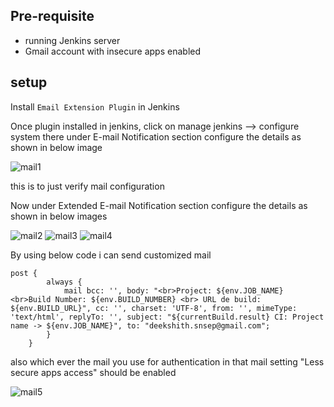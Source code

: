 ## Pre-requisite 
- running Jenkins server 
- Gmail account with insecure apps enabled 

## setup 

Install ```Email Extension Plugin``` in Jenkins 

Once plugin installed in jenkins, click on manage jenkins --> configure system there under E-mail Notification section configure the details as shown in below image 

![mail1](https://user-images.githubusercontent.com/29688323/136433493-426f90e1-16cb-4751-8055-44b17f508224.JPG)

this is to just verify mail configuration 

Now under Extended E-mail Notification section configure the details as shown in below images 

![mail2](https://user-images.githubusercontent.com/29688323/136435258-538d0ea2-20f3-4afc-b499-e1e47a70a654.JPG)
![mail3](https://user-images.githubusercontent.com/29688323/136435248-1000cddc-f7dc-4a11-b9c6-c1d90b5de85a.JPG)
![mail4](https://user-images.githubusercontent.com/29688323/136435260-fdef923a-3c42-4269-9d2c-143d84471dcf.JPG)

By using below code i can send customized mail 

```
post {
		always {
			mail bcc: '', body: "<br>Project: ${env.JOB_NAME} <br>Build Number: ${env.BUILD_NUMBER} <br> URL de build: ${env.BUILD_URL}", cc: '', charset: 'UTF-8', from: '', mimeType: 'text/html', replyTo: '', subject: "${currentBuild.result} CI: Project name -> ${env.JOB_NAME}", to: "deekshith.snsep@gmail.com";  
		}
	}
```

also which ever the mail you use for authentication in that mail setting "Less secure apps access" should be enabled 

![mail5](https://user-images.githubusercontent.com/29688323/136435833-879ce27a-1212-4398-a319-f4e6b778ebe6.JPG)
